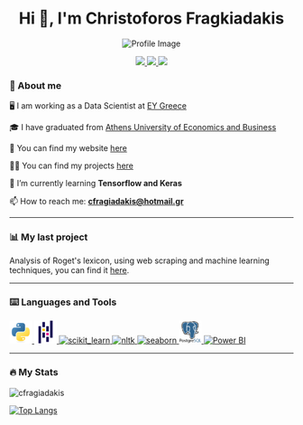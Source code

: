 <h1 align="center">Hi 👋, I'm Christoforos Fragkiadakis</h1>

<p align="center">
  <img src="https://images.squarespace-cdn.com/content/v1/5649097ee4b021b7ebf4ce9d/1630013248675-T2EOX77WP7HJ9A5P8WN8/press-any-key-any-key.gif" alt="Profile Image" width="600">
</p>

<!-- Buttons for Website, Gmail, LinkedIn -->
<p align="center">
  <a href="mailto:cfragiadakis@hotmail.gr">
    <img src="https://img.shields.io/badge/Outlook-blue?style=for-the-badge&logo=microsoft-outlook&logoColor=white">
  </a>
  <a href="https://cfragiadakis.github.io/">
    <img src="https://img.shields.io/badge/Website-red?style=for-the-badge">
  </a>
  <a href="https://www.linkedin.com/in/christoforos-fragiadakis/">
    <img src="https://img.shields.io/badge/LinkedIn-blue?style=for-the-badge&logo=linkedin&logoColor=white">
  </a>
</p>

### 👦 About me

🖥️ I am working as a Data Scientist at [EY Greece](https://www.ey.com/el_gr)

🎓 I have graduated from [Athens University of Economics and Business](https://www.aueb.gr/)

🚀 You can find my website [here](https://cfragiadakis.github.io//)

👨‍💻 You can find my projects [here](https://github.com/cfragiadakis?tab=repositories)

🌱 I’m currently learning **Tensorflow and Keras**

📫 How to reach me: **cfragiadakis@hotmail.gr**

--- 

### 📊 My last project

Analysis of Roget's lexicon, using web scraping and machine learning techniques, you can find it [here](https://github.com/cfragiadakis/Roget-Thesaurus-Classification).

---



<h3 align="left">⌨️ Languages and Tools</h3>
<p align="left">
  <a href="https://www.python.org" target="_blank" rel="noreferrer">
    <img src="https://raw.githubusercontent.com/devicons/devicon/master/icons/python/python-original.svg" alt="python" width="40" height="40" title="Python"/>
  </a>
  <a href="https://pandas.pydata.org/" target="_blank" rel="noreferrer">
    <img src="https://raw.githubusercontent.com/devicons/devicon/2ae2a900d2f041da66e950e4d48052658d850630/icons/pandas/pandas-original.svg" alt="pandas" width="40" height="40" title="Pandas"/>
  </a>
  <a href="https://scikit-learn.org/" target="_blank" rel="noreferrer">
    <img src="https://upload.wikimedia.org/wikipedia/commons/0/05/Scikit_learn_logo_small.svg" alt="scikit_learn" width="40" height="40" title="Scikit-learn"/>
  </a>
  <a href="https://www.nltk.org/" target="_blank" rel="noreferrer">
    <img src="https://miro.medium.com/v2/resize:fit:1184/0*zKRz1UgqpOZ4bvuA" alt="nltk" width="40" height="40" title="NLTK"/>
  </a>
  <a href="https://seaborn.pydata.org/" target="_blank" rel="noreferrer">
    <img src="https://seaborn.pydata.org/_images/logo-mark-lightbg.svg" alt="seaborn" width="40" height="40" title="Seaborn"/>
  </a>
  <a href="https://www.postgresql.org/" target="_blank" rel="noreferrer">
    <img src="https://raw.githubusercontent.com/devicons/devicon/master/icons/postgresql/postgresql-original-wordmark.svg" alt="PostgreSQL" width="40" height="40" title="PostgreSQL"/>
  </a>
  <a href="https://powerbi.microsoft.com/" target="_blank" rel="noreferrer">
    <img src="https://upload.wikimedia.org/wikipedia/commons/c/cf/New_Power_BI_Logo.svg" alt="Power BI" width="35" height="35" title="Power BI"/>
  </a>
</p>


---

### 🔥 My Stats

<p><img align="center" src="https://github-readme-streak-stats.herokuapp.com/?user=cfragiadakis&" alt="cfragiadakis" /></p>

[![Top Langs](https://github-readme-stats.vercel.app/api/top-langs/?username=cfragiadakis&layout=compact)](https://github.com/anuraghazra/github-readme-stats)
